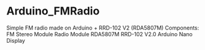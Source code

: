 Arduino_FMRadio
===============

Simple FM radio made on Arduino + RRD-102 V2 (RDA5807M)
Components:
FM Stereo Module Radio Module RDA5807M RRD-102 V2.0
Arduino Nano
Display
